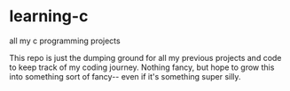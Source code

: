 # learning-c
all my c programming projects

This repo is just the dumping ground for all my previous projects and code to keep track of my coding journey. Nothing fancy, but
hope to grow this into something sort of fancy-- even if it's something super silly. 


